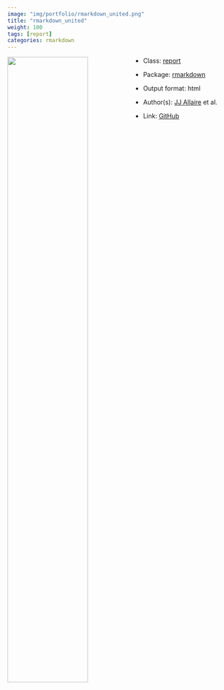 ```yaml
---
image: "img/portfolio/rmarkdown_united.png"
title: "rmarkdown_united"
weight: 100
tags: [report]
categories: rmarkdown
---
```




<!--more-->

<p><a href="../../img/portfolio/rmarkdown_united.png"><img class = "jf-image-shadow" src="../../img/portfolio/rmarkdown_united.png", width="60%"  align="left"></a></p>



- Class: [report](../../tags/report)
- Package: [rmarkdown](rmarkdown)
- Output format: html

- Author(s): [JJ Allaire](https://github.com/jjallaire) et al.
- Link: [GitHub](https://github.com/rstudio/rmarkdown)


